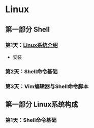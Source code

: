 # Linux

## 第一部分 Shell

### 第1天：[Linux系统介绍](./1.1_Linux系统介绍.md)

- 安装

### 第2天：Shell命令基础

### 第3天：Vim编辑器与Shell命令脚本

## 第一部分 Linux系统构成

### 第1天：Shell命令基础
